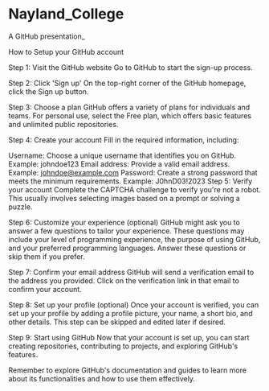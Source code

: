 # Nayland_College
A GitHub presentation_ 

How to Setup your GitHub account

Step 1: Visit the GitHub website
Go to GitHub to start the sign-up process.

Step 2: Click 'Sign up'
On the top-right corner of the GitHub homepage, click the Sign up button.

Step 3: Choose a plan
GitHub offers a variety of plans for individuals and teams. For personal use, select the Free plan, which offers basic features and unlimited public repositories.

Step 4: Create your account
Fill in the required information, including:

Username: Choose a unique username that identifies you on GitHub.
Example: johndoe123
Email address: Provide a valid email address.
Example: johndoe@example.com
Password: Create a strong password that meets the minimum requirements.
Example: J0hnD03!2023
Step 5: Verify your account
Complete the CAPTCHA challenge to verify you're not a robot. This usually involves selecting images based on a prompt or solving a puzzle.

Step 6: Customize your experience (optional)
GitHub might ask you to answer a few questions to tailor your experience. These questions may include your level of programming experience, the purpose of using GitHub, and your preferred programming languages. Answer these questions or skip them if you prefer.

Step 7: Confirm your email address
GitHub will send a verification email to the address you provided. Click on the verification link in that email to confirm your account.

Step 8: Set up your profile (optional)
Once your account is verified, you can set up your profile by adding a profile picture, your name, a short bio, and other details. This step can be skipped and edited later if desired.

Step 9: Start using GitHub
Now that your account is set up, you can start creating repositories, contributing to projects, and exploring GitHub's features.

Remember to explore GitHub's documentation and guides to learn more about its functionalities and how to use them effectively.

